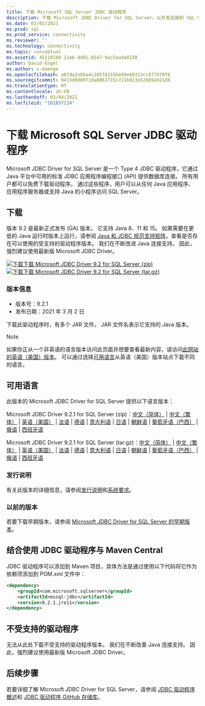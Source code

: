 ```yaml
---
title: 下载 Microsoft SQL Server JDBC 驱动程序
description: 下载 Microsoft JDBC Driver for SQL Server，以开发连接到 SQL Server 和 Azure SQL 数据库的 Java 应用程序。
ms.date: 03/02/2021
ms.prod: sql
ms.prod_service: connectivity
ms.reviewer: ''
ms.technology: connectivity
ms.topic: conceptual
ms.assetid: 451181b8-11e6-4d01-b547-9ac5aada8238
author: David-Engel
ms.author: v-daenge
ms.openlocfilehash: a87da2ebba4c28574155be69e60313cc877970f6
ms.sourcegitcommit: 9413ddd8071da8861715c721b923e52669a921d8
ms.translationtype: HT
ms.contentlocale: zh-CN
ms.lasthandoff: 03/04/2021
ms.locfileid: "101837114"
---
```

# <a name="download-microsoft-jdbc-driver-for-sql-server"></a>下载 Microsoft SQL Server JDBC 驱动程序

Microsoft JDBC Driver for SQL Server 是一个 Type 4 JDBC 驱动程序，它通过 Java 平台中可用的标准 JDBC 应用程序编程接口 (API) 提供数据库连接。 所有用户都可以免费下载驱动程序。 通过这些程序，用户可以从任何 Java 应用程序、应用程序服务器或支持 Java 的小程序访问 SQL Server。

## <a name="download"></a>下载

版本 9.2 是最新正式发布 (GA) 版本。 它支持 Java 8、11 和 15。 如果需要在更低的 Java 运行时版本上运行，请参阅 [Java 和 JDBC 规范支持矩阵](microsoft-jdbc-driver-for-sql-server-support-matrix.md#java-and-jdbc-specification-support)，查看是否存在可以使用的受支持的驱动程序版本。 我们在不断改进 Java 连接支持。 因此，强烈建议使用最新版 Microsoft JDBC Driver。

[![下载](../../ssms/media/download-icon.png)下载 Microsoft JDBC Driver 9.2 for SQL Server (zip)](https://go.microsoft.com/fwlink/?linkid=2155948)  
[![下载](../../ssms/media/download-icon.png)下载 Microsoft JDBC Driver 9.2 for SQL Server (tar.gz)](https://go.microsoft.com/fwlink/?linkid=2155949)  

### <a name="version-information"></a>版本信息

- 版本号：9.2.1
- 发布日期：2021 年 3 月 2 日

下载此驱动程序时，有多个 JAR 文件。 JAR 文件名表示它支持的 Java 版本。

> [!Note]
> 如果你正从一个非英语的语言版本访问此页面并想要查看最新内容，请访问[此网站的英语（美国）版本]()。 可以通过选择[可用语言](#available-languages)从英语（美国）版本站点下载不同的语言。

## <a name="available-languages"></a>可用语言

此版本的 Microsoft JDBC Driver for SQL Server 提供以下语言版本：

Microsoft JDBC Driver 9.2.1 for SQL Server (zip)：[中文（简体）](https://go.microsoft.com/fwlink/?linkid=2155948&clcid=0x804) | [中文（繁体）](https://go.microsoft.com/fwlink/?linkid=2155948&clcid=0x404) | [英语（美国）](https://go.microsoft.com/fwlink/?linkid=2155948&clcid=0x409) | [法语](https://go.microsoft.com/fwlink/?linkid=2155948&clcid=0x40c) | [德语](https://go.microsoft.com/fwlink/?linkid=2155948&clcid=0x407) | [意大利语](https://go.microsoft.com/fwlink/?linkid=2155948&clcid=0x410) | [日语](https://go.microsoft.com/fwlink/?linkid=2155948&clcid=0x411) | [朝鲜语](https://go.microsoft.com/fwlink/?linkid=2155948&clcid=0x412) | [葡萄牙语（巴西）](https://go.microsoft.com/fwlink/?linkid=2155948&clcid=0x416) | [俄语](https://go.microsoft.com/fwlink/?linkid=2155948&clcid=0x419) | [西班牙语](https://go.microsoft.com/fwlink/?linkid=2155948&clcid=0x40a)

Microsoft JDBC Driver 9.2.1 for SQL Server (tar.gz)：[中文（简体）](https://go.microsoft.com/fwlink/?linkid=2155949&clcid=0x804) | [中文（繁体）](https://go.microsoft.com/fwlink/?linkid=2155949&clcid=0x404) | [英语（美国）](https://go.microsoft.com/fwlink/?linkid=2155949&clcid=0x409) | [法语](https://go.microsoft.com/fwlink/?linkid=2155949&clcid=0x40c) | [德语](https://go.microsoft.com/fwlink/?linkid=2155949&clcid=0x407) | [意大利语](https://go.microsoft.com/fwlink/?linkid=2155949&clcid=0x410) | [日语](https://go.microsoft.com/fwlink/?linkid=2155949&clcid=0x411) | [朝鲜语](https://go.microsoft.com/fwlink/?linkid=2155949&clcid=0x412) | [葡萄牙语（巴西）](https://go.microsoft.com/fwlink/?linkid=2155949&clcid=0x416) | [俄语](https://go.microsoft.com/fwlink/?linkid=2155949&clcid=0x419) | [西班牙语](https://go.microsoft.com/fwlink/?linkid=2155949&clcid=0x40a)

### <a name="release-notes"></a>发行说明

有关此版本的详细信息，请参阅[发行说明](release-notes-for-the-jdbc-driver.md)和[系统要求](system-requirements-for-the-jdbc-driver.md)。

### <a name="previous-releases"></a>以前的版本

若要下载早期版本，请参阅 [Microsoft JDBC Driver for SQL Server 的早期版本](release-notes-for-the-jdbc-driver.md#previous-releases)。

## <a name="using-the-jdbc-driver-with-maven-central"></a>结合使用 JDBC 驱动程序与 Maven Central

JDBC 驱动程序可以添加到 Maven 项目，具体方法是通过使用以下代码将它作为依赖项添加到 POM.xml 文件中：

```xml
<dependency>
    <groupId>com.microsoft.sqlserver</groupId>
    <artifactId>mssql-jdbc</artifactId>
    <version>9.2.1.jre11</version>
</dependency>
```  

## <a name="unsupported-drivers"></a>不受支持的驱动程序

无法从此处下载不受支持的驱动程序版本。 我们在不断改善 Java 连接支持。 因此，强烈建议使用最新版 Microsoft JDBC Driver。  
  
## <a name="next-steps"></a>后续步骤

若要详细了解 Microsoft JDBC Driver for SQL Server，请参阅 [JDBC 驱动程序概述](overview-of-the-jdbc-driver.md)和 [JDBC 驱动程序 GitHub 存储库](https://github.com/microsoft/mssql-jdbc/blob/dev/README.md)。